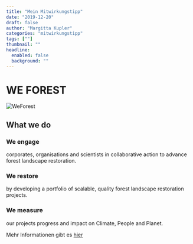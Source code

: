 ```yaml
---
title: "Mein Mitwirkungstipp"
date: "2019-12-20"
draft: false
author: "Margitta Kupler"
categories: "mitwirkungstipp"
tags: [""]
thumbnail: ""
headline:
  enabled: false
  background: ""
---
```


# WE FOREST

<!--more-->

![WeForest](https://www.weforest.org/wp-content/uploads/2022/10/WF_Logo-whiteandcolor.png)

## What we do

### We engage

corporates, organisations and scientists in collaborative action to advance
forest landscape restoration.

### We restore

by developing a portfolio of scalable, quality forest landscape restoration
projects.


### We measure

our projects progress and impact on Climate, People and Planet.

Mehr Informationen gibt es [hier](https://www.weforest.org/ "Bäume pflanzen")
